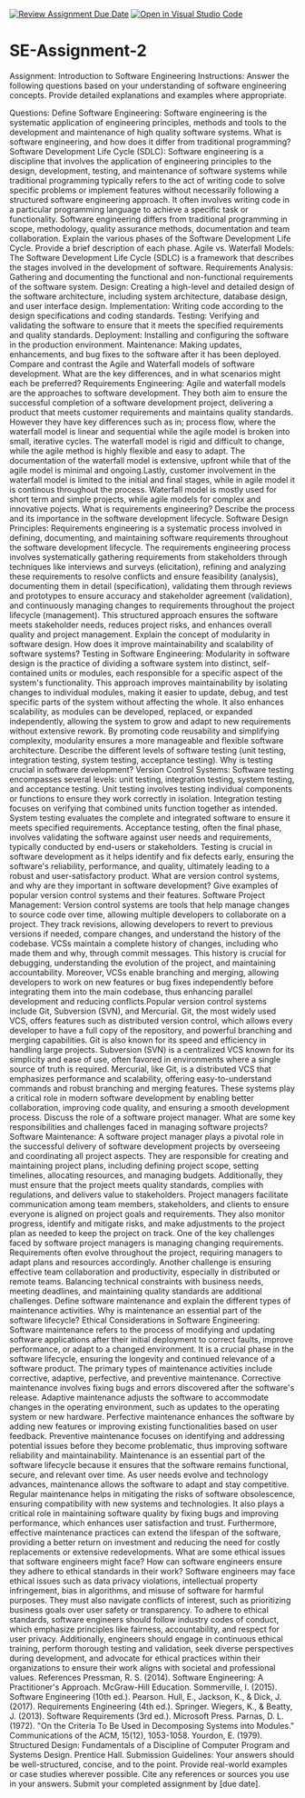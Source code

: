 [![Review Assignment Due Date](https://classroom.github.com/assets/deadline-readme-button-24ddc0f5d75046c5622901739e7c5dd533143b0c8e959d652212380cedb1ea36.svg)](https://classroom.github.com/a/-ucQIGTc)
[![Open in Visual Studio Code](https://classroom.github.com/assets/open-in-vscode-718a45dd9cf7e7f842a935f5ebbe5719a5e09af4491e668f4dbf3b35d5cca122.svg)](https://classroom.github.com/online_ide?assignment_repo_id=15246595&assignment_repo_type=AssignmentRepo)
# SE-Assignment-2
Assignment: Introduction to Software Engineering
Instructions:
Answer the following questions based on your understanding of software engineering concepts. Provide detailed explanations and examples where appropriate.

Questions:
Define Software Engineering:
Software engineering is the systematic application of engineering principles, methods and tools to the development and maintenance of high quality software systems.
What is software engineering, and how does it differ from traditional programming?
Software Development Life Cycle (SDLC):
Software engineering is a discipline that involves the application of engineering principles to the design, development, testing, and maintenance of software systems while traditional programming typically refers to the act of writing code to solve specific problems or implement features without necessarily following a structured software engineering approach. It often involves writing code in a particular programming language to achieve a specific task or functionality. Software engineering differs from traditional programming in scope, methodology, quality assurance methods, documentation and team collaboration. 
Explain the various phases of the Software Development Life Cycle. Provide a brief description of each phase.
Agile vs. Waterfall Models:
The Software Development Life Cycle (SDLC) is a framework that describes the stages involved in the development of software. Requirements Analysis: Gathering and documenting the functional and non-functional requirements of the software system. Design: Creating a high-level and detailed design of the software architecture, including system architecture, database design, and user interface design. Implementation: Writing code according to the design specifications and coding standards. Testing: Verifying and validating the software to ensure that it meets the specified requirements and quality standards. Deployment: Installing and configuring the software in the production environment. Maintenance: Making updates, enhancements, and bug fixes to the software after it has been deployed.
Compare and contrast the Agile and Waterfall models of software development. What are the key differences, and in what scenarios might each be preferred?
Requirements Engineering:
Agile and waterfall models are the approaches to software development. They both aim to ensure the successful completion of a software development project, delivering a product that meets customer requirements and maintains quality standards. However they have key differences such as in; process flow, where the waterfall model is linear and sequential while the agile model is broken into small, iterative cycles. The waterfall model is rigid and difficult to change, while the agile method is highly flexible and easy to adapt. The documentation of the waterfall model is extensive, upfront while that of the agile model is minimal and ongoing.Lastly, customer involvement in the waterfall model is limited to the initial and final stages, while in agile model it is continous throughout the process. Waterfall model is mostly used for short term and simple projects, while agile models for complex and innovative pojects.
What is requirements engineering? Describe the process and its importance in the software development lifecycle.
Software Design Principles:
Requirements engineering is a systematic process involved in defining, documenting, and maintaining software requirements throughout the software development lifecycle. The requirements engineering process involves systematically gathering requirements from stakeholders through techniques like interviews and surveys (elicitation), refining and analyzing these requirements to resolve conflicts and ensure feasibility (analysis), documenting them in detail (specification), validating them through reviews and prototypes to ensure accuracy and stakeholder agreement (validation), and continuously managing changes to requirements throughout the project lifecycle (management). This structured approach ensures the software meets stakeholder needs, reduces project risks, and enhances overall quality and project management.
Explain the concept of modularity in software design. How does it improve maintainability and scalability of software systems?
Testing in Software Engineering:
Modularity in software design is the practice of dividing a software system into distinct, self-contained units or modules, each responsible for a specific aspect of the system's functionality. This approach improves maintainability by isolating changes to individual modules, making it easier to update, debug, and test specific parts of the system without affecting the whole. It also enhances scalability, as modules can be developed, replaced, or expanded independently, allowing the system to grow and adapt to new requirements without extensive rework. By promoting code reusability and simplifying complexity, modularity ensures a more manageable and flexible software architecture.
Describe the different levels of software testing (unit testing, integration testing, system testing, acceptance testing). Why is testing crucial in software development?
Version Control Systems:
Software testing encompasses several levels: unit testing, integration testing, system testing, and acceptance testing. Unit testing involves testing individual components or functions to ensure they work correctly in isolation. Integration testing focuses on verifying that combined units function together as intended. System testing evaluates the complete and integrated software to ensure it meets specified requirements. Acceptance testing, often the final phase, involves validating the software against user needs and requirements, typically conducted by end-users or stakeholders. Testing is crucial in software development as it helps identify and fix defects early, ensuring the software's reliability, performance, and quality, ultimately leading to a robust and user-satisfactory product.
What are version control systems, and why are they important in software development? Give examples of popular version control systems and their features.
Software Project Management:
Version control systems are tools that help manage changes to source code over time, allowing multiple developers to collaborate on a project. They track revisions, allowing developers to revert to previous versions if needed, compare changes, and understand the history of the codebase. VCSs maintain a complete history of changes, including who made them and why, through commit messages. This history is crucial for debugging, understanding the evolution of the project, and maintaining accountability. Moreover, VCSs enable branching and merging, allowing developers to work on new features or bug fixes independently before integrating them into the main codebase, thus enhancing parallel development and reducing conflicts.Popular version control systems include Git, Subversion (SVN), and Mercurial. Git, the most widely used VCS, offers features such as distributed version control, which allows every developer to have a full copy of the repository, and powerful branching and merging capabilities. Git is also known for its speed and efficiency in handling large projects. Subversion (SVN) is a centralized VCS known for its simplicity and ease of use, often favored in environments where a single source of truth is required. Mercurial, like Git, is a distributed VCS that emphasizes performance and scalability, offering easy-to-understand commands and robust branching and merging features. These systems play a critical role in modern software development by enabling better collaboration, improving code quality, and ensuring a smooth development process.
Discuss the role of a software project manager. What are some key responsibilities and challenges faced in managing software projects?
Software Maintenance:
A software project manager plays a pivotal role in the successful delivery of software development projects by overseeing and coordinating all project aspects. They are responsible for creating and maintaining project plans, including defining project scope, setting timelines, allocating resources, and managing budgets. Additionally, they must ensure that the project meets quality standards, complies with regulations, and delivers value to stakeholders. Project managers facilitate communication among team members, stakeholders, and clients to ensure everyone is aligned on project goals and requirements. They also monitor progress, identify and mitigate risks, and make adjustments to the project plan as needed to keep the project on track. One of the key challenges faced by software project managers is managing changing requirements. Requirements often evolve throughout the project, requiring managers to adapt plans and resources accordingly. Another challenge is ensuring effective team collaboration and productivity, especially in distributed or remote teams. Balancing technical constraints with business needs, meeting deadlines, and maintaining quality standards are additional challenges. 
Define software maintenance and explain the different types of maintenance activities. Why is maintenance an essential part of the software lifecycle?
Ethical Considerations in Software Engineering:
Software maintenance refers to the process of modifying and updating software applications after their initial deployment to correct faults, improve performance, or adapt to a changed environment. It is a crucial phase in the software lifecycle, ensuring the longevity and continued relevance of a software product. The primary types of maintenance activities include corrective, adaptive, perfective, and preventive maintenance. Corrective maintenance involves fixing bugs and errors discovered after the software's release. Adaptive maintenance adjusts the software to accommodate changes in the operating environment, such as updates to the operating system or new hardware. Perfective maintenance enhances the software by adding new features or improving existing functionalities based on user feedback. Preventive maintenance focuses on identifying and addressing potential issues before they become problematic, thus improving software reliability and maintainability.
Maintenance is an essential part of the software lifecycle because it ensures that the software remains functional, secure, and relevant over time. As user needs evolve and technology advances, maintenance allows the software to adapt and stay competitive. Regular maintenance helps in mitigating the risks of software obsolescence, ensuring compatibility with new systems and technologies. It also plays a critical role in maintaining software quality by fixing bugs and improving performance, which enhances user satisfaction and trust. Furthermore, effective maintenance practices can extend the lifespan of the software, providing a better return on investment and reducing the need for costly replacements or extensive redevelopments.
What are some ethical issues that software engineers might face? How can software engineers ensure they adhere to ethical standards in their work?
Software engineers may face ethical issues such as data privacy violations, intellectual property infringement, bias in algorithms, and misuse of software for harmful purposes. They must also navigate conflicts of interest, such as prioritizing business goals over user safety or transparency. To adhere to ethical standards, software engineers should follow industry codes of conduct, which emphasize principles like fairness, accountability, and respect for user privacy. Additionally, engineers should engage in continuous ethical training, perform thorough testing and validation, seek diverse perspectives during development, and advocate for ethical practices within their organizations to ensure their work aligns with societal and professional values.
References
Pressman, R. S. (2014). Software Engineering: A Practitioner's Approach. McGraw-Hill Education.
Sommerville, I. (2015). Software Engineering (10th ed.). Pearson.
Hull, E., Jackson, K., & Dick, J. (2017). Requirements Engineering (4th ed.). Springer.
Wiegers, K., & Beatty, J. (2013). Software Requirements (3rd ed.). Microsoft Press.
Parnas, D. L. (1972). "On the Criteria To Be Used in Decomposing Systems into Modules." Communications of the ACM, 15(12), 1053-1058.
Yourdon, E. (1979). Structured Design: Fundamentals of a Discipline of Computer Program and Systems Design. Prentice Hall.
Submission Guidelines:
Your answers should be well-structured, concise, and to the point.
Provide real-world examples or case studies wherever possible.
Cite any references or sources you use in your answers.
Submit your completed assignment by [due date].
